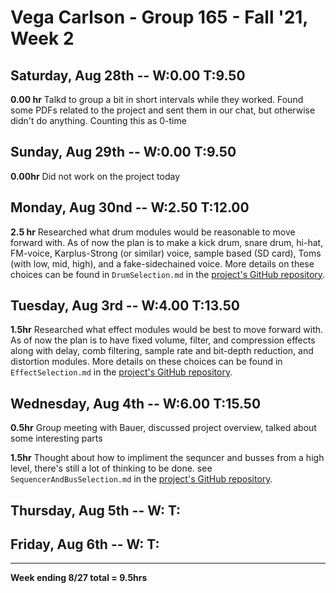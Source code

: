 # Vega Carlson - Group 165 - Fall '21, Week 2

## Saturday, Aug 28th -- W:0.00 T:9.50

**0.00 hr** Talkd to group a bit in short intervals while they worked. Found some PDFs related to the project and sent them in our chat, but otherwise didn't do anything. Counting this as 0-time 

## Sunday, Aug 29th -- W:0.00 T:9.50

**0.00hr** Did not work on the project today

## Monday, Aug 30nd -- W:2.50 T:12.00 

**2.5 hr** Researched what drum modules would be reasonable to move forward with. As of now the plan is to make a kick drum, snare drum, hi-hat, FM-voice, Karplus-Strong (or similar) voice, sample based (SD card), Toms (with low, mid, high), and a fake-sidechained voice. More details on these choices can be found in `DrumSelection.md` in the [project's GitHub repository](https://github.com/VegaDeftwing/AnalogDrumMachine).

## Tuesday, Aug 3rd -- W:4.00 T:13.50

**1.5hr** Researched what effect modules would be best to move forward with. As of now the plan is to have fixed volume, filter, and compression effects along with delay, comb filtering, sample rate and bit-depth reduction, and distortion modules. More details on these choices can be found in `EffectSelection.md` in the [project's GitHub repository](https://github.com/VegaDeftwing/AnalogDrumMachine).

## Wednesday, Aug 4th -- W:6.00 T:15.50

**0.5hr** Group meeting with Bauer, discussed project overview, talked about some interesting parts

**1.5hr** Thought about how to impliment the sequncer and busses from a high level, there's still a lot of thinking to be done. see `SequencerAndBusSelection.md` in the [project's GitHub repository](https://github.com/VegaDeftwing/AnalogDrumMachine).

## Thursday, Aug 5th -- W: T:



## Friday, Aug 6th -- W: T:



---

**Week ending 8/27 total = 9.5hrs**


